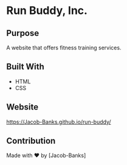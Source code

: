 # Run Buddy, Inc.

## Purpose

A website that offers fitness training services.

## Built With

- HTML
- CSS

## Website

https://Jacob-Banks.github.io/run-buddy/

## Contribution

Made with ❤️ by [Jacob-Banks]
